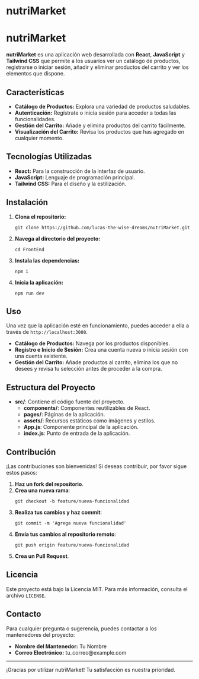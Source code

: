 # nutriMarket
<h1>nutriMarket</h1>

  <p><strong>nutriMarket</strong> es una aplicación web desarrollada con <strong>React</strong>, <strong>JavaScript</strong> y <strong>Tailwind CSS</strong> que permite a los usuarios ver un catálogo de productos, registrarse o iniciar sesión, añadir y eliminar productos del carrito y ver los elementos que dispone.</p>

  <h2>Características</h2>

  <ul>
    <li><strong>Catálogo de Productos:</strong> Explora una variedad de productos saludables.</li>
    <li><strong>Autenticación:</strong> Regístrate o inicia sesión para acceder a todas las funcionalidades.</li>
    <li><strong>Gestión del Carrito:</strong> Añade y elimina productos del carrito fácilmente.</li>
    <li><strong>Visualización del Carrito:</strong> Revisa los productos que has agregado en cualquier momento.</li>
  </ul>

  <h2>Tecnologías Utilizadas</h2>

  <ul>
    <li><strong>React:</strong> Para la construcción de la interfaz de usuario.</li>
    <li><strong>JavaScript:</strong> Lenguaje de programación principal.</li>
    <li><strong>Tailwind CSS:</strong> Para el diseño y la estilización.</li>
  </ul>

  <h2>Instalación</h2>

  <ol>
    <li><strong>Clona el repositorio:</strong>
      <pre><code>git clone https://github.com/lucas-the-wise-dreams/nutriMarket.git</code></pre>
    </li>
    <li><strong>Navega al directorio del proyecto:</strong>
      <pre><code>cd FrontEnd</code></pre>
    </li>
    <li><strong>Instala las dependencias:</strong>
      <pre><code>npm i</code></pre>
    </li>
    <li><strong>Inicia la aplicación:</strong>
      <pre><code>npm run dev</code></pre>
    </li>
  </ol>

  <h2>Uso</h2>

  <p>Una vez que la aplicación esté en funcionamiento, puedes acceder a ella a través de <code>http://localhost:3000</code>.</p>

  <ul>
    <li><strong>Catálogo de Productos:</strong> Navega por los productos disponibles.</li>
    <li><strong>Registro e Inicio de Sesión:</strong> Crea una cuenta nueva o inicia sesión con una cuenta existente.</li>
    <li><strong>Gestión del Carrito:</strong> Añade productos al carrito, elimina los que no desees y revisa tu selección antes de proceder a la compra.</li>
  </ul>

  <h2>Estructura del Proyecto</h2>

  <ul>
    <li><strong>src/</strong>: Contiene el código fuente del proyecto.
      <ul>
        <li><strong>components/</strong>: Componentes reutilizables de React.</li>
        <li><strong>pages/</strong>: Páginas de la aplicación.</li>
        <li><strong>assets/</strong>: Recursos estáticos como imágenes y estilos.</li>
        <li><strong>App.js</strong>: Componente principal de la aplicación.</li>
        <li><strong>index.js</strong>: Punto de entrada de la aplicación.</li>
      </ul>
    </li>
  </ul>

  <h2>Contribución</h2>

  <p>¡Las contribuciones son bienvenidas! Si deseas contribuir, por favor sigue estos pasos:</p>

  <ol>
    <li><strong>Haz un fork del repositorio</strong>.</li>
    <li><strong>Crea una nueva rama</strong>:
      <pre><code>git checkout -b feature/nueva-funcionalidad</code></pre>
    </li>
    <li><strong>Realiza tus cambios y haz commit</strong>:
      <pre><code>git commit -m 'Agrega nueva funcionalidad'</code></pre>
    </li>
    <li><strong>Envía tus cambios al repositorio remoto</strong>:
      <pre><code>git push origin feature/nueva-funcionalidad</code></pre>
    </li>
    <li><strong>Crea un Pull Request</strong>.</li>
  </ol>

  <h2>Licencia</h2>

  <p>Este proyecto está bajo la Licencia MIT. Para más información, consulta el archivo <code>LICENSE</code>.</p>

  <h2>Contacto</h2>

  <p>Para cualquier pregunta o sugerencia, puedes contactar a los mantenedores del proyecto:</p>

  <ul>
    <li><strong>Nombre del Mantenedor:</strong> Tu Nombre</li>
    <li><strong>Correo Electrónico:</strong> tu_correo@example.com</li>
  </ul>

  <hr>

  <p>¡Gracias por utilizar nutriMarket! Tu satisfacción es nuestra prioridad.</p>
